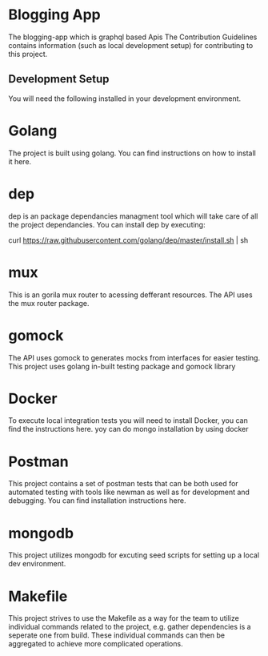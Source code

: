 # Blogging App

The blogging-app which is graphql based Apis
The Contribution Guidelines contains information (such as local development setup) for contributing to this project.

## Development Setup
You will need the following installed in your development environment.

# Golang
The project is built using golang. You can find instructions on how to install it here.

# dep
dep is an package dependancies managment tool which will take care of all the project dependancies. You can install dep by executing:

curl https://raw.githubusercontent.com/golang/dep/master/install.sh | sh

# mux
This is an gorila mux router to acessing defferant resources. The API uses the mux router package.

# gomock
The API uses gomock to generates mocks from interfaces for easier testing. This project uses golang in-built testing package and gomock library

# Docker
To execute local integration tests you will need to install Docker, you can find the instructions here. yoy can do mongo installation by using docker

# Postman
This project contains a set of postman tests that can be both used for automated testing with tools like newman as well as for development and debugging. You can find installation instructions here.

# mongodb
This project utilizes mongodb for excuting seed scripts for setting up a local dev environment.

# Makefile
This project strives to use the Makefile as a way for the team to utilize individual commands related to the project, e.g. gather dependencies is a seperate one from build. These individual commands can then be aggregated to achieve more complicated operations.
